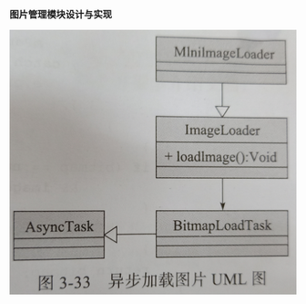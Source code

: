 ### 图片管理模块设计与实现
![image](https://github.com/ningbaoqi/PerformanceOptimization/blob/master/gif/IMG20180810141331.jpg)

